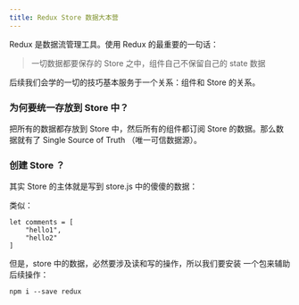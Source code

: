 ```yaml
---
title: Redux Store 数据大本营
---
```


Redux 是数据流管理工具。使用 Redux 的最重要的一句话：

>一切数据都要保存的 Store 之中，组件自己不保留自己的 state 数据

后续我们会学的一切的技巧基本服务于一个关系：组件和 Store 的关系。

### 为何要统一存放到 Store 中？

把所有的数据都存放到 Store 中，然后所有的组件都订阅 Store 的数据。那么数据就有了 Single Source of Truth （唯一可信数据源）。


### 创建 Store ？

其实 Store 的主体就是写到 store.js 中的傻傻的数据：

类似：

```
let comments = [
    "hello1",
    "hello2"
]
```

但是，store 中的数据，必然要涉及读和写的操作，所以我们要安装
一个包来辅助后续操作：

```
npm i --save redux
```
